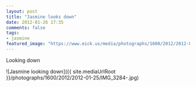 ```yaml
---
layout: post
title: "Jasmine looks down"
date: 2012-01-26 17:35
comments: false
tags: 
- jasmine
featured_image: "https://www.eick.us/media/photographs/1600/2012/2012-01-25/IMG_3284-.jpg"
---
```

Looking down

![Jasmine looking down]({{ site.mediaUrlRoot }}/photographs/1600/2012/2012-01-25/IMG_3284-.jpg)

